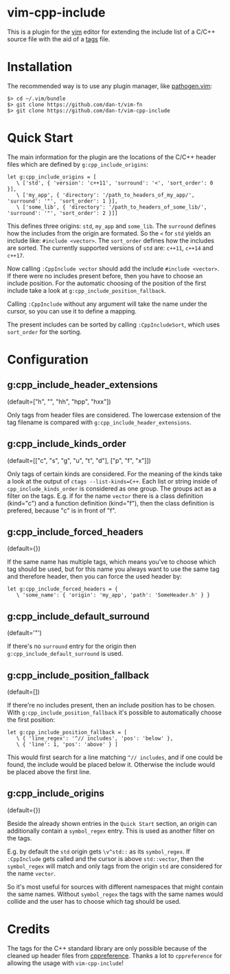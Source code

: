 vim-cpp-include
===============

This is a plugin for the [vim](http://www.vim.org/) editor for extending the include
list of a C/C++ source file with the aid of a [tags](https://en.wikipedia.org/wiki/Ctags) file.

Installation
============

The recommended way is to use any plugin manager, like [pathogen.vim](<https://github.com/tpope/vim-pathogen/>):

    $> cd ~/.vim/bundle
    $> git clone https://github.com/dan-t/vim-fn
    $> git clone https://github.com/dan-t/vim-cpp-include

Quick Start
===========

The main information for the plugin are the locations of the C/C++ header files
which are defined by `g:cpp_include_origins`:

    let g:cpp_include_origins = [
       \ ['std', { 'version': 'c++11', 'surround': '<', 'sort_order': 0 }],
       \ ['my_app', { 'directory': '/path_to_headers_of_my_app/', 'surround': '"', 'sort_order': 1 }],
       \ ['some_lib', { 'directory': '/path_to_headers_of_some_lib/', 'surround': '"', 'sort_order': 2 }]]
 
This defines three origins: `std`, `my_app` and `some_lib`. The `surround` defines how the includes from
the origin are formated. So the `<` for `std` yields an include like: `#include <vector>`. The `sort_order`
defines how the includes are sorted. The currently supported versions of `std` are: `c++11`, `c++14` and `c++17`.

Now calling `:CppInclude vector` should add the include `#include <vector>`. If there were no includes present
before, then you have to choose an include position. For the automatic choosing of the position of the first include
take a look at `g:cpp_include_position_fallback`.

Calling `:CppInclude` without any argument will take the name under the cursor, so you can use it to define a mapping.

The present includes can be sorted by calling `:CppIncludeSort`, which uses `sort_order` for the sorting.

Configuration
=============

g:cpp_include_header_extensions
-------------------------------
(default=["h", "", "hh", "hpp", "hxx"])

Only tags from header files are considered. The lowercase extension of the tag filename is
compared with `g:cpp_include_header_extensions`.

g:cpp_include_kinds_order
-------------------------
(default=[["c", "s", "g", "u", "t", "d"], ["p", "f", "x"]])

Only tags of certain kinds are considered. For the meaning of the kinds take a look at
the output of `ctags --list-kinds=C++`. Each list or string inside of `cpp_include_kinds_order`
is considered as one group. The groups act as a filter on the tags. E.g. if for the name
`vector` there is a class definition (kind="c") and a function definition (kind="f"), then
the class definition is prefered, because "c" is in front of "f".

g:cpp_include_forced_headers
----------------------------
(default={})

If the same name has multiple tags, which means you've to choose which tag should be used, but
for this name you always want to use the same tag and therefore header, then you can force
the used header by:

    let g:cpp_include_forced_headers = { 
       \ 'some_name': { 'origin': 'my_app', 'path': 'SomeHeader.h' } }

g:cpp_include_default_surround
------------------------------
(default='"')

If there's no `surround` entry for the origin then `g:cpp_include_default_surround` is used.

g:cpp_include_position_fallback
-------------------------------
(default=[])

If there're no includes present, then an include position has to be chosen. With
`g:cpp_include_position_fallback` it's possible to automatically choose the first position:

    let g:cpp_include_position_fallback = [
       \ { 'line_regex': '^// includes', 'pos': 'below' },
       \ { 'line': 1, 'pos': 'above' } ]

This would first search for a line matching `^// includes`, and if one could be found, the
include would be placed below it. Otherwise the include would be placed above the first line.

g:cpp_include_origins
---------------------
(default={})

Beside the already shown entries in the `Quick Start` section, an origin can additionally contain
a `symbol_regex` entry. This is used as another filter on the tags.

E.g. by default the `std` origin gets `\v^std::` as its `symbol_regex`. If
`:CppInclude` gets called and the cursor is above `std::vector`, then the
`symbol_regex` will match and only tags from the origin `std` are considered
for the name `vector`.

So it's most useful for sources with different namespaces that might contain
the same names. Without `symbol_regex` the tags with the same names would
collide and the user has to choose which tag should be used.

Credits
=======

The tags for the C++ standard library are only possible because of the cleaned up header
files from [cppreference](https://cppreference.com). Thanks a lot to `cppreference` for allowing
the usage with `vim-cpp-include`!
